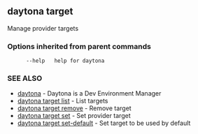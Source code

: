 ## daytona target

Manage provider targets

### Options inherited from parent commands

```
      --help   help for daytona
```

### SEE ALSO

* [daytona](daytona.md)	 - Daytona is a Dev Environment Manager
* [daytona target list](daytona_target_list.md)	 - List targets
* [daytona target remove](daytona_target_remove.md)	 - Remove target
* [daytona target set](daytona_target_set.md)	 - Set provider target
* [daytona target set-default](daytona_target_set-default.md)	 - Set target to be used by default

